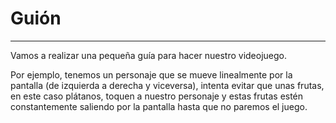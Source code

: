# Guión
- - -

Vamos a realizar una pequeña guía para hacer nuestro videojuego.

Por ejemplo, tenemos un personaje que se mueve linealmente por la pantalla (de izquierda a derecha y viceversa), intenta evitar que unas frutas, en este caso plátanos, toquen a nuestro personaje y estas frutas estén constantemente saliendo por la pantalla hasta que no paremos el juego.